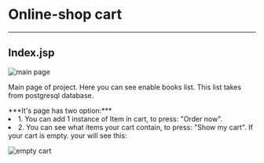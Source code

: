 # Online-shop cart
<hr>
<h2>Index.jsp</h2>

![main page](https://user-images.githubusercontent.com/18110699/34905793-b250a510-f892-11e7-8034-945dd9cdfef0.jpg)
<p>Main page of project. Here you can see enable books list. This list takes from postgresql database. </p>
  ***It's page has two option:***
 <li> 1. You can add 1 instance of Item in cart, to press: "Order now". </li>
 <li> 2. You can see what items your cart contain, to press: "Show my cart". If your cart is empty. your will see this:</li>
  
![empty cart](https://user-images.githubusercontent.com/18110699/34907069-77320e38-f8ab-11e7-908f-86da8d8825eb.jpg)

